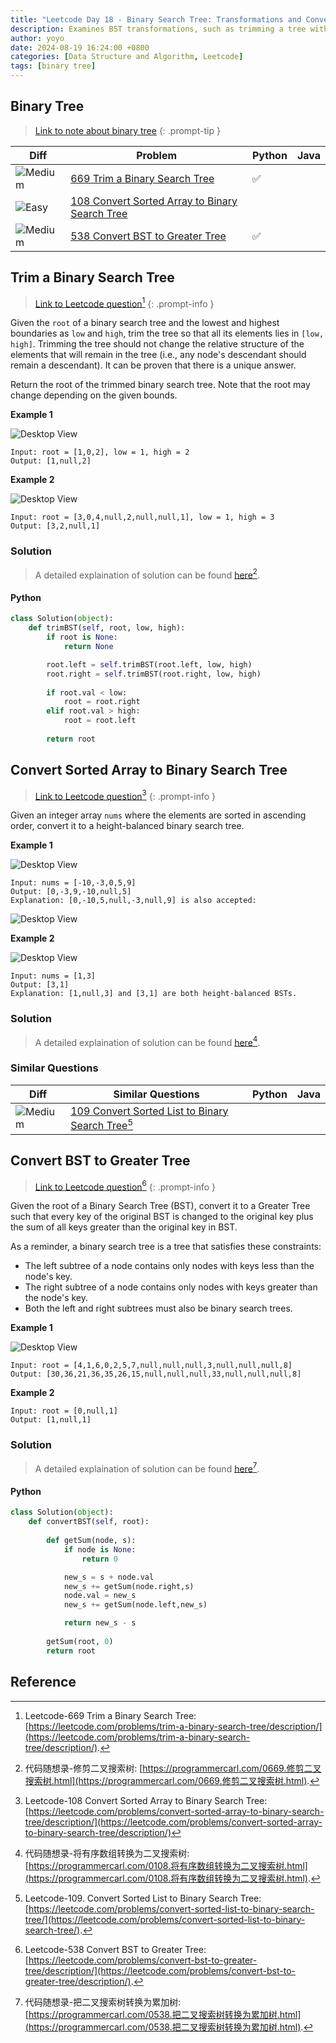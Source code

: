 ```yaml
---
title: "Leetcode Day 18 - Binary Search Tree: Transformations and Conversions"
description: Examines BST transformations, such as trimming a tree within a given range, converting a sorted array into a balanced BST, and converting a BST to a greater tree by modifying its node values.
author: yoyo
date: 2024-08-19 16:24:00 +0800
categories: [Data Structure and Algorithm, Leetcode]
tags: [binary tree]
---
```


## Binary Tree

> [Link to note about binary tree](https://yuyulyu.github.io/posts/binary-tree/)
{: .prompt-tip }

| Diff                                                                                                | Problem                                                                                 | Python | Java |
|-----------------------------------------------------------------------------------------------------|-----------------------------------------------------------------------------------------|--------|------|
| ![Medium](https://img.shields.io/badge/Medium-yellow)                                               | [669 Trim a Binary Search Tree](#trim-a-binary-search-tree)                                          |✅      |      |
| ![Easy](https://img.shields.io/badge/Easy-brightgreen)                                                | [108 Convert Sorted Array to Binary Search Tree](#convert-sorted-array-to-binary-search-tree)                |        |      |
| ![Medium](https://img.shields.io/badge/Medium-yellow)                                              | [538 Convert BST to Greater Tree](#convert-bst-to-greater-tree)               |✅      |      |


## Trim a Binary Search Tree

> [Link to Leetcode question](https://leetcode.com/problems/trim-a-binary-search-tree/description/)[^tabst]
{: .prompt-info }

Given the `root` of a binary search tree and the lowest and highest boundaries as `low` and `high`, trim the tree so that all its elements lies in `[low, high]`. Trimming the tree should not change the relative structure of the elements that will remain in the tree (i.e., any node's descendant should remain a descendant). It can be proven that there is a unique answer.

Return the root of the trimmed binary search tree. Note that the root may change depending on the given bounds.

**Example 1**

![Desktop View](/assets/image/leetcode/leetcode-day-18/trim-a-binary-search-tree-example-1.jpeg)

```
Input: root = [1,0,2], low = 1, high = 2
Output: [1,null,2]
```

**Example 2**

![Desktop View](/assets/image/leetcode/leetcode-day-18/trim-a-binary-search-tree-example-2.jpeg)

```
Input: root = [3,0,4,null,2,null,null,1], low = 1, high = 3
Output: [3,2,null,1]
```

### Solution

> A detailed explaination of solution can be found [here](https://programmercarl.com/0669.修剪二叉搜索树.html)[^tabstSolution].

#### Python

```python
class Solution(object):
    def trimBST(self, root, low, high):
        if root is None:
            return None

        root.left = self.trimBST(root.left, low, high) 
        root.right = self.trimBST(root.right, low, high)
        
        if root.val < low:
            root = root.right
        elif root.val > high:
            root = root.left
        
        return root
```

## Convert Sorted Array to Binary Search Tree

> [Link to Leetcode question](https://leetcode.com/problems/convert-sorted-array-to-binary-search-tree/description/)[^csatbst]
{: .prompt-info }

Given an integer array `nums` where the elements are sorted in ascending order, convert it to a 
height-balanced binary search tree.

**Example 1**

![Desktop View](/assets/image/leetcode/leetcode-day-18/convert-sorted-array-to-binary-search-tree-example-1.jpeg)

```
Input: nums = [-10,-3,0,5,9]
Output: [0,-3,9,-10,null,5]
Explanation: [0,-10,5,null,-3,null,9] is also accepted:
```

![Desktop View](/assets/image/leetcode/leetcode-day-18/convert-sorted-array-to-binary-search-tree-example-2.jpeg)

**Example 2**

![Desktop View](/assets/image/leetcode/leetcode-day-18/convert-sorted-array-to-binary-search-tree-example-3.jpeg)
```
Input: nums = [1,3]
Output: [3,1]
Explanation: [1,null,3] and [3,1] are both height-balanced BSTs.
```

### Solution

> A detailed explaination of solution can be found [here](https://programmercarl.com/0108.将有序数组转换为二叉搜索树.html)[^csatbstSolution].


### Similar Questions

| Diff                                                                                                 | Similar Questions                                                                                       | Python | Java |
|------------------------------------------------------------------------------------------------------|---------------------------------------------------------------------------------------------------------|--------|------|
| ![Medium](https://img.shields.io/badge/Medium-yellow)                                                | [109 Convert Sorted List to Binary Search Tree](https://leetcode.com/problems/convert-sorted-list-to-binary-search-tree/)[^csltbst] |        |      |


## Convert BST to Greater Tree

> [Link to Leetcode question](https://leetcode.com/problems/convert-bst-to-greater-tree/description/)[^cbtgt]
{: .prompt-info }

Given the root of a Binary Search Tree (BST), convert it to a Greater Tree such that every key of the original BST is changed to the original key plus the sum of all keys greater than the original key in BST.

As a reminder, a binary search tree is a tree that satisfies these constraints:

- The left subtree of a node contains only nodes with keys less than the node's key.
- The right subtree of a node contains only nodes with keys greater than the node's key.
- Both the left and right subtrees must also be binary search trees.
 
**Example 1**

![Desktop View](/assets/image/leetcode/leetcode-day-18/convert-bst-to-greater-tree-example-1.png)

```
Input: root = [4,1,6,0,2,5,7,null,null,null,3,null,null,null,8]
Output: [30,36,21,36,35,26,15,null,null,null,33,null,null,null,8]
```

**Example 2**

```
Input: root = [0,null,1]
Output: [1,null,1]
```

### Solution

> A detailed explaination of solution can be found [here](https://programmercarl.com/0538.把二叉搜索树转换为累加树.html)[^cbtgtSolution].

#### Python

```python
class Solution(object):
    def convertBST(self, root):
        
        def getSum(node, s):
            if node is None:
                return 0

            new_s = s + node.val
            new_s += getSum(node.right,s)
            node.val = new_s
            new_s += getSum(node.left,new_s)

            return new_s - s
        
        getSum(root, 0)
        return root
```

## Reference
[^tabst]:Leetcode-669 Trim a Binary Search Tree: [https://leetcode.com/problems/trim-a-binary-search-tree/description/](https://leetcode.com/problems/trim-a-binary-search-tree/description/).
[^tabstSolution]:代码随想录-修剪二叉搜索树: [https://programmercarl.com/0669.修剪二叉搜索树.html](https://programmercarl.com/0669.修剪二叉搜索树.html).
[^csatbst]:Leetcode-108 Convert Sorted Array to Binary Search Tree: [https://leetcode.com/problems/convert-sorted-array-to-binary-search-tree/description/](https://leetcode.com/problems/convert-sorted-array-to-binary-search-tree/description/)
[^csatbstSolution]:代码随想录-将有序数组转换为二叉搜索树: [https://programmercarl.com/0108.将有序数组转换为二叉搜索树.html](https://programmercarl.com/0108.将有序数组转换为二叉搜索树.html).
[^csltbst]:Leetcode-109. Convert Sorted List to Binary Search Tree: [https://leetcode.com/problems/convert-sorted-list-to-binary-search-tree/](https://leetcode.com/problems/convert-sorted-list-to-binary-search-tree/).
[^cbtgt]:Leetcode-538 Convert BST to Greater Tree: [https://leetcode.com/problems/convert-bst-to-greater-tree/description/](https://leetcode.com/problems/convert-bst-to-greater-tree/description/).
[^cbtgtSolution]:代码随想录-把二叉搜索树转换为累加树: [https://programmercarl.com/0538.把二叉搜索树转换为累加树.html](https://programmercarl.com/0538.把二叉搜索树转换为累加树.html).
